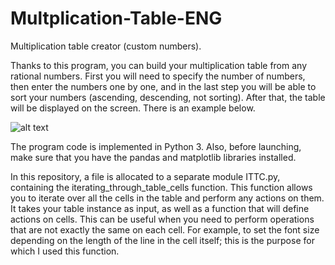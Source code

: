 # Multplication-Table-ENG

Multiplication table creator (custom numbers).

Thanks to this program, you can build your multiplication table from any rational numbers. First you will need to specify the number of numbers, then enter the numbers one by one, and in the last step you will be able to sort your numbers (ascending, descending, not sorting). After that, the table will be displayed on the screen. There is an example below.

![alt text](https://cdn1.savepice.ru/uploads/2020/5/17/ea57612e5208f3ca97a798e4746bbf4d-full.jpg)

The program code is implemented in Python 3. Also, before launching, make sure that you have the pandas and matplotlib libraries installed.

In this repository, a file is allocated to a separate module ITTC.py, containing the iterating_through_table_cells function. This function allows you to iterate over all the cells in the table and perform any actions on them. It takes your table instance as input, as well as a function that will define actions on cells. This can be useful when you need to perform operations that are not exactly the same on each cell. For example, to set the font size depending on the length of the line in the cell itself; this is the purpose for which I used this function.
